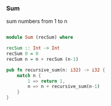 
### Sum

sum numbers from 1 to n 

```haskell

module Sum (recSum) where

recSum :: Int -> Int
recSum 0 = 0
recSum n = n + recSum (n-1)

```

```rust
pub fn recursive_sum(n: i32) -> i32 {
    match n {
        1 => return 1,
        n => n + recursive_sum(n-1)
    }
}

```

